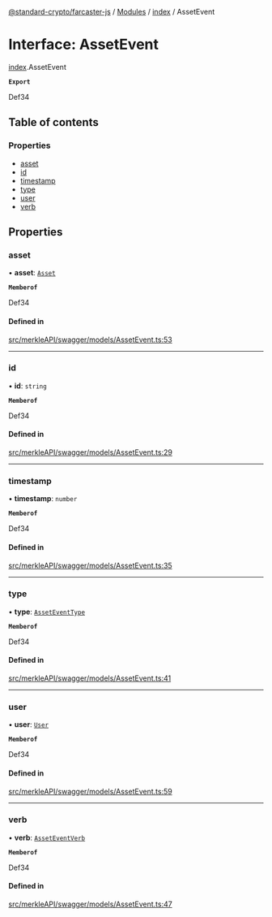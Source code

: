 [@standard-crypto/farcaster-js](../README.md) / [Modules](../modules.md) / [index](../modules/index.md) / AssetEvent

# Interface: AssetEvent

[index](../modules/index.md).AssetEvent

**`Export`**

Def34

## Table of contents

### Properties

- [asset](index.AssetEvent.md#asset)
- [id](index.AssetEvent.md#id)
- [timestamp](index.AssetEvent.md#timestamp)
- [type](index.AssetEvent.md#type)
- [user](index.AssetEvent.md#user)
- [verb](index.AssetEvent.md#verb)

## Properties

### asset

• **asset**: [`Asset`](index.Asset.md)

**`Memberof`**

Def34

#### Defined in

[src/merkleAPI/swagger/models/AssetEvent.ts:53](https://github.com/standard-crypto/farcaster-js/blob/main/src/merkleAPI/swagger/models/AssetEvent.ts#L53)

___

### id

• **id**: `string`

**`Memberof`**

Def34

#### Defined in

[src/merkleAPI/swagger/models/AssetEvent.ts:29](https://github.com/standard-crypto/farcaster-js/blob/main/src/merkleAPI/swagger/models/AssetEvent.ts#L29)

___

### timestamp

• **timestamp**: `number`

**`Memberof`**

Def34

#### Defined in

[src/merkleAPI/swagger/models/AssetEvent.ts:35](https://github.com/standard-crypto/farcaster-js/blob/main/src/merkleAPI/swagger/models/AssetEvent.ts#L35)

___

### type

• **type**: [`AssetEventType`](../modules/index.md#asseteventtype)

**`Memberof`**

Def34

#### Defined in

[src/merkleAPI/swagger/models/AssetEvent.ts:41](https://github.com/standard-crypto/farcaster-js/blob/main/src/merkleAPI/swagger/models/AssetEvent.ts#L41)

___

### user

• **user**: [`User`](index.User.md)

**`Memberof`**

Def34

#### Defined in

[src/merkleAPI/swagger/models/AssetEvent.ts:59](https://github.com/standard-crypto/farcaster-js/blob/main/src/merkleAPI/swagger/models/AssetEvent.ts#L59)

___

### verb

• **verb**: [`AssetEventVerb`](../modules/index.md#asseteventverb)

**`Memberof`**

Def34

#### Defined in

[src/merkleAPI/swagger/models/AssetEvent.ts:47](https://github.com/standard-crypto/farcaster-js/blob/main/src/merkleAPI/swagger/models/AssetEvent.ts#L47)
